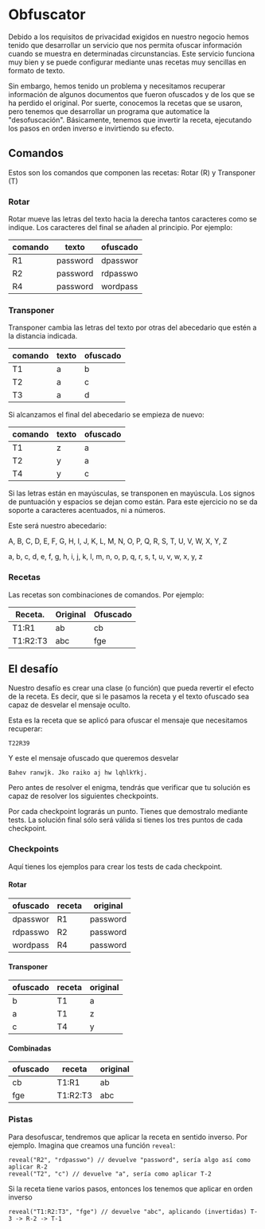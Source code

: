 # Obfuscator

Debido a los requisitos de privacidad exigidos en nuestro negocio hemos tenido que desarrollar un servicio que nos permita ofuscar información cuando se muestra en determinadas circunstancias. Este servicio funciona muy bien y se puede configurar mediante unas recetas muy sencillas en formato de texto.

Sin embargo, hemos tenido un problema y necesitamos recuperar información de algunos documentos que fueron ofuscados y de los que se ha perdido el original. Por suerte, conocemos la recetas que se usaron, pero tenemos que desarrollar un programa que automatice la "desofuscación". Básicamente, tenemos que invertir la receta, ejecutando los pasos en orden inverso e invirtiendo su efecto.

## Comandos

Estos son los comandos que componen las recetas: Rotar (R) y Transponer (T)

### Rotar

Rotar mueve las letras del texto hacia la derecha tantos caracteres como se indique. Los caracteres del final se añaden al principio. Por ejemplo:

| comando | texto    | ofuscado |
|---------|----------|----------|
| R1      | password | dpasswor |
| R2      | password | rdpasswo |
| R4      | password | wordpass |


### Transponer

Transponer cambia las letras del texto por otras del abecedario que estén a la distancia indicada.

| comando | texto | ofuscado |
|---------|-------|----------|
| T1      | a     | b        |
| T2      | a     | c        |
| T3      | a     | d        |

Si alcanzamos el final del abecedario se empieza de nuevo:

| comando | texto | ofuscado |
|---------|-------|----------|
| T1      | z     | a        |
| T2      | y     | a        |
| T4      | y     | c        |

Si las letras están en mayúsculas, se transponen en mayúscula. Los signos de puntuación y espacios se dejan como están. Para este ejercicio no se da soporte a caracteres acentuados, ni a números.

Este será nuestro abecedario:

A, B, C, D, E, F, G, H, I, J, K, L, M, N, O, P, Q, R, S, T, U, V, W, X, Y, Z

a, b, c, d, e, f, g, h, i, j, k, l, m, n, o, p, q, r, s, t, u, v, w, x, y, z

### Recetas

Las recetas son combinaciones de comandos. Por ejemplo:

| Receta.  | Original | Ofuscado |
|----------|----------|----------|
| T1:R1    | ab       | cb       |
| T1:R2:T3 | abc      | fge      |

## El desafío

Nuestro desafío es crear una clase (o función) que pueda revertir el efecto de la receta. Es decir, que si le pasamos la receta y el texto ofuscado sea capaz de desvelar el mensaje oculto.

Esta es la receta que se aplicó para ofuscar el mensaje que necesitamos recuperar:

```
T22R39
```

Y este el mensaje ofuscado que queremos desvelar

```
Bahev ranwjk. Jko raiko aj hw lqhlkYkj.
```

Pero antes de resolver el enigma, tendrás que verificar que tu solución es capaz de resolver los siguientes checkpoints.

Por cada checkpoint lograrás un punto. Tienes que demostralo mediante tests. La solución final sólo será válida si tienes los tres puntos de cada checkpoint.

### Checkpoints

Aquí tienes los ejemplos para crear los tests de cada checkpoint.

#### Rotar

| ofuscado | receta | original |
|----------|--------|----------|
| dpasswor | R1 | password |
| rdpasswo | R2 | password |
| wordpass | R4 | password |

#### Transponer

| ofuscado | receta | original |
|----------|--------|----------|
| b | T1 | a |
| a | T1 | z |
| c | T4 | y |

#### Combinadas

| ofuscado | receta | original |
|----------|--------|----------|
| cb | T1:R1 | ab |
| fge | T1:R2:T3 | abc |


### Pistas

Para desofuscar, tendremos que aplicar la receta en sentido inverso. Por ejemplo. Imagina que creamos una función `reveal`:

```
reveal("R2", "rdpasswo") // devuelve "password", sería algo así como aplicar R-2
reveal("T2", "c") // devuelve "a", sería como aplicar T-2 
```

Si la receta tiene varios pasos, entonces los tenemos que aplicar en orden inverso

```
reveal("T1:R2:T3", "fge") // devuelve "abc", aplicando (invertidas) T-3 -> R-2 -> T-1
```
